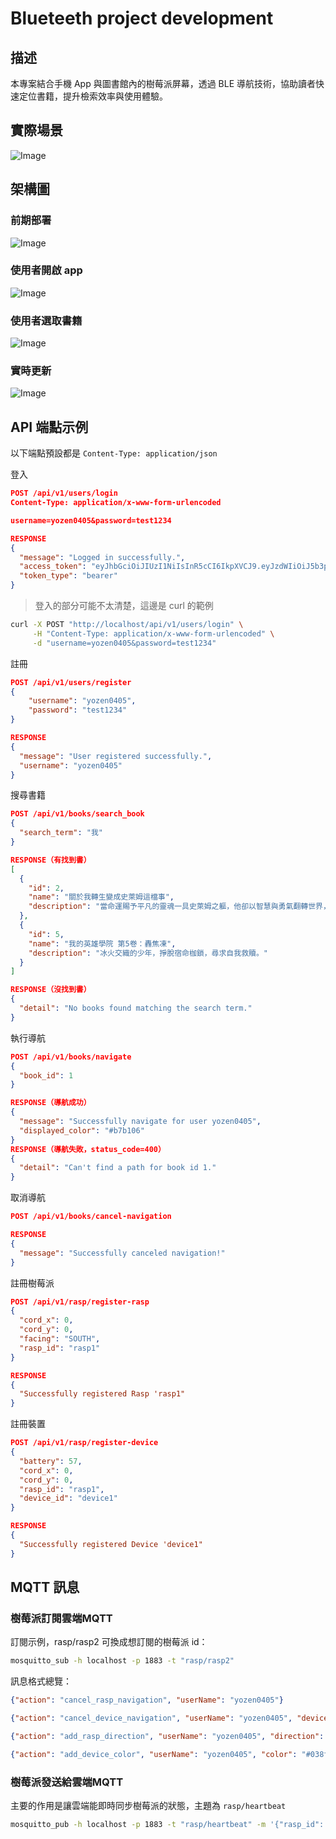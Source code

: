 # Blueteeth project development

## 描述

本專案結合手機 App 與圖書館內的樹莓派屏幕，透過 BLE 導航技術，協助讀者快速定位書籍，提升檢索效率與使用體驗。

## 實際場景

![Image](https://github.com/user-attachments/assets/7c4e54ff-cc5e-4f61-9699-a41fd9805952)

## 架構圖

### 前期部署

![Image](https://github.com/user-attachments/assets/ba84cdcb-d7f6-4e9f-80b6-7c2c161c2215)

### 使用者開啟 app

![Image](https://github.com/user-attachments/assets/d476a48b-5554-48e8-8d4e-02c82ed91b11)

### 使用者選取書籍

![Image](https://github.com/user-attachments/assets/389e7c95-0ff9-4e87-b1fc-32635c7cab72)

### 實時更新

![Image](https://github.com/user-attachments/assets/d1bb935d-8451-49b7-85e3-f718d01bd59c)

## API 端點示例

以下端點預設都是 `Content-Type: application/json`

登入

```json
POST /api/v1/users/login
Content-Type: application/x-www-form-urlencoded

username=yozen0405&password=test1234

RESPONSE
{
  "message": "Logged in successfully.",
  "access_token": "eyJhbGciOiJIUzI1NiIsInR5cCI6IkpXVCJ9.eyJzdWIiOiJ5b3plbjA0MDUiLCJleHAiOjE3NDAyNjUyNjN9.9PubGm7MOsqUx_yLCFoctQcnzJG_TXDUEnFUfkw-tvg",
  "token_type": "bearer"
}
```

> 登入的部分可能不太清楚，這邊是 curl 的範例

```bash
curl -X POST "http://localhost/api/v1/users/login" \
     -H "Content-Type: application/x-www-form-urlencoded" \
     -d "username=yozen0405&password=test1234"
```

註冊

```json
POST /api/v1/users/register
{
    "username": "yozen0405",
    "password": "test1234"
}

RESPONSE
{
  "message": "User registered successfully.",
  "username": "yozen0405"
}
```

搜尋書籍

```json
POST /api/v1/books/search_book
{
  "search_term": "我"
}

RESPONSE（有找到書）
[
  {
    "id": 2,
    "name": "關於我轉生變成史萊姆這檔事",
    "description": "當命運賜予平凡的靈魂一具史萊姆之軀，他卻以智慧與勇氣翻轉世界，成為萬眾敬畏的傳奇。"
  },
  {
    "id": 5,
    "name": "我的英雄學院 第5卷：轟焦凍",
    "description": "冰火交織的少年，掙脫宿命枷鎖，尋求自我救贖。"
  }
]

RESPONSE（沒找到書）
{
  "detail": "No books found matching the search term."
}
```

執行導航

```json
POST /api/v1/books/navigate
{
  "book_id": 1
}

RESPONSE（導航成功）
{
  "message": "Successfully navigate for user yozen0405",
  "displayed_color": "#b7b106"
}
RESPONSE（導航失敗，status_code=400）
{
  "detail": "Can't find a path for book id 1."
}
```

取消導航

```json
POST /api/v1/books/cancel-navigation

RESPONSE
{
  "message": "Successfully canceled navigation!"
}
```

註冊樹莓派

```json
POST /api/v1/rasp/register-rasp
{
  "cord_x": 0,
  "cord_y": 0,
  "facing": "SOUTH",
  "rasp_id": "rasp1"
}

RESPONSE
{
  "Successfully registered Rasp 'rasp1"
}
```


註冊裝置

```json
POST /api/v1/rasp/register-device
{
  "battery": 57,
  "cord_x": 0,
  "cord_y": 0,
  "rasp_id": "rasp1",
  "device_id": "device1"
}

RESPONSE
{
  "Successfully registered Device 'device1"
}
```


## MQTT 訊息

### 樹莓派訂閱雲端MQTT

訂閱示例，rasp/rasp2 可換成想訂閱的樹莓派 id：

```bash
mosquitto_sub -h localhost -p 1883 -t "rasp/rasp2"
```

訊息格式總覽：

```json
{"action": "cancel_rasp_navigation", "userName": "yozen0405"}

{"action": "cancel_device_navigation", "userName": "yozen0405", "deviceId": "device3"}

{"action": "add_rasp_direction", "userName": "yozen0405", "direction": "RIGHT", "color": "#038fc2"}

{"action": "add_device_color", "userName": "yozen0405", "color": "#038fc2", "deviceId": "device3"}
```

### 樹莓派發送給雲端MQTT

主要的作用是讓雲端能即時同步樹莓派的狀態，主題為 `rasp/heartbeat`

```bash
mosquitto_pub -h localhost -p 1883 -t "rasp/heartbeat" -m '{"rasp_id": "rasp1"}'
```

